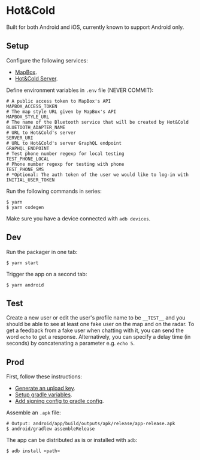 # Hot&Cold

Built for both Android and iOS, currently known to support Android only.

## Setup

Configure the following services:

- [MapBox](https://www.mapbox.com/).
- [Hot&Cold Server](https://github.com/DAB0mB/HotnCold-server).

Define environment variables in `.env` file (NEVER COMMIT):

    # A public access token to MapBox's API
    MAPBOX_ACCESS_TOKEN
    # The map style URL given by MapBox's API
    MAPBOX_STYLE_URL
    # The name of the Bluetooth service that will be created by Hot&Cold
    BLUETOOTH_ADAPTER_NAME
    # URL to Hot&Cold's server
    SERVER_URI
    # URL to Hot&Cold's server GraphQL endpoint
    GRAPHQL_ENDPOINT
    # Test phone number regexp for local testing
    TEST_PHONE_LOCAL
    # Phone number regexp for testing with phone
    TEST_PHONE_SMS
    # *Optional: The auth token of the user we would like to log-in with
    INITIAL_USER_TOKEN

Run the following commands in series:

    $ yarn
    $ yarn codegen

Make sure you have a device connected with `adb devices`.

## Dev

Run the packager in one tab:

    $ yarn start

Trigger the app on a second tab:

    $ yarn android

## Test

Create a new user or edit the user's profile name to be `__TEST__` and you should be able to see at least one fake user on the map and on the radar. To get a feedback from a fake user when chatting with it, you can send the word `echo` to get a response. Alternatively, you can specify a delay time (in seconds) by concatenating a parameter e.g. `echo 5`.

## Prod

First, follow these instructions:

- [Generate an upload key](https://facebook.github.io/react-native/docs/signed-apk-android#generating-an-upload-key).
- [Setup gradle variables](https://facebook.github.io/react-native/docs/signed-apk-android#setting-up-gradle-variables).
- [Add signing config to gradle config](https://facebook.github.io/react-native/docs/signed-apk-android#adding-signing-config-to-your-apps-gradle-config).

Assemble an `.apk` file:

    # Output: android/app/build/outputs/apk/release/app-release.apk
    $ android/gradlew assembleRelease

The app can be distributed as is or installed with `adb`:

    $ adb install <path>
